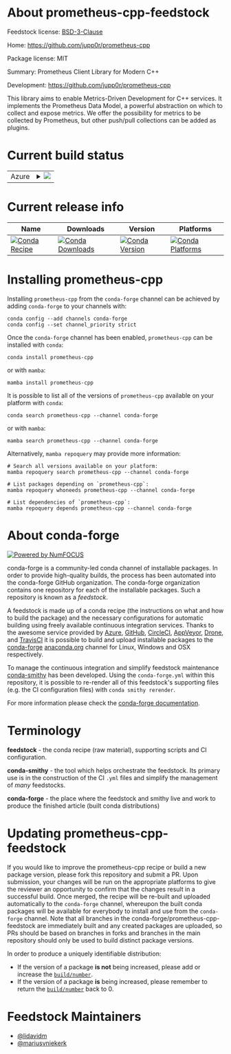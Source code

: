 About prometheus-cpp-feedstock
==============================

Feedstock license: [BSD-3-Clause](https://github.com/conda-forge/prometheus-cpp-feedstock/blob/main/LICENSE.txt)

Home: https://github.com/jupp0r/prometheus-cpp

Package license: MIT

Summary: Prometheus Client Library for Modern C++

Development: https://github.com/jupp0r/prometheus-cpp

This library aims to enable Metrics-Driven Development for C++ services. It implements the
Prometheus Data Model, a powerful abstraction on which to collect and expose metrics. We
offer the possibility for metrics to be collected by Prometheus, but other push/pull collections
can be added as plugins.


Current build status
====================


<table>
    
  <tr>
    <td>Azure</td>
    <td>
      <details>
        <summary>
          <a href="https://dev.azure.com/conda-forge/feedstock-builds/_build/latest?definitionId=16730&branchName=main">
            <img src="https://dev.azure.com/conda-forge/feedstock-builds/_apis/build/status/prometheus-cpp-feedstock?branchName=main">
          </a>
        </summary>
        <table>
          <thead><tr><th>Variant</th><th>Status</th></tr></thead>
          <tbody><tr>
              <td>linux_64</td>
              <td>
                <a href="https://dev.azure.com/conda-forge/feedstock-builds/_build/latest?definitionId=16730&branchName=main">
                  <img src="https://dev.azure.com/conda-forge/feedstock-builds/_apis/build/status/prometheus-cpp-feedstock?branchName=main&jobName=linux&configuration=linux%20linux_64_" alt="variant">
                </a>
              </td>
            </tr><tr>
              <td>linux_aarch64</td>
              <td>
                <a href="https://dev.azure.com/conda-forge/feedstock-builds/_build/latest?definitionId=16730&branchName=main">
                  <img src="https://dev.azure.com/conda-forge/feedstock-builds/_apis/build/status/prometheus-cpp-feedstock?branchName=main&jobName=linux&configuration=linux%20linux_aarch64_" alt="variant">
                </a>
              </td>
            </tr><tr>
              <td>linux_ppc64le</td>
              <td>
                <a href="https://dev.azure.com/conda-forge/feedstock-builds/_build/latest?definitionId=16730&branchName=main">
                  <img src="https://dev.azure.com/conda-forge/feedstock-builds/_apis/build/status/prometheus-cpp-feedstock?branchName=main&jobName=linux&configuration=linux%20linux_ppc64le_" alt="variant">
                </a>
              </td>
            </tr><tr>
              <td>osx_64</td>
              <td>
                <a href="https://dev.azure.com/conda-forge/feedstock-builds/_build/latest?definitionId=16730&branchName=main">
                  <img src="https://dev.azure.com/conda-forge/feedstock-builds/_apis/build/status/prometheus-cpp-feedstock?branchName=main&jobName=osx&configuration=osx%20osx_64_" alt="variant">
                </a>
              </td>
            </tr><tr>
              <td>osx_arm64</td>
              <td>
                <a href="https://dev.azure.com/conda-forge/feedstock-builds/_build/latest?definitionId=16730&branchName=main">
                  <img src="https://dev.azure.com/conda-forge/feedstock-builds/_apis/build/status/prometheus-cpp-feedstock?branchName=main&jobName=osx&configuration=osx%20osx_arm64_" alt="variant">
                </a>
              </td>
            </tr><tr>
              <td>win_64</td>
              <td>
                <a href="https://dev.azure.com/conda-forge/feedstock-builds/_build/latest?definitionId=16730&branchName=main">
                  <img src="https://dev.azure.com/conda-forge/feedstock-builds/_apis/build/status/prometheus-cpp-feedstock?branchName=main&jobName=win&configuration=win%20win_64_" alt="variant">
                </a>
              </td>
            </tr>
          </tbody>
        </table>
      </details>
    </td>
  </tr>
</table>

Current release info
====================

| Name | Downloads | Version | Platforms |
| --- | --- | --- | --- |
| [![Conda Recipe](https://img.shields.io/badge/recipe-prometheus--cpp-green.svg)](https://anaconda.org/conda-forge/prometheus-cpp) | [![Conda Downloads](https://img.shields.io/conda/dn/conda-forge/prometheus-cpp.svg)](https://anaconda.org/conda-forge/prometheus-cpp) | [![Conda Version](https://img.shields.io/conda/vn/conda-forge/prometheus-cpp.svg)](https://anaconda.org/conda-forge/prometheus-cpp) | [![Conda Platforms](https://img.shields.io/conda/pn/conda-forge/prometheus-cpp.svg)](https://anaconda.org/conda-forge/prometheus-cpp) |

Installing prometheus-cpp
=========================

Installing `prometheus-cpp` from the `conda-forge` channel can be achieved by adding `conda-forge` to your channels with:

```
conda config --add channels conda-forge
conda config --set channel_priority strict
```

Once the `conda-forge` channel has been enabled, `prometheus-cpp` can be installed with `conda`:

```
conda install prometheus-cpp
```

or with `mamba`:

```
mamba install prometheus-cpp
```

It is possible to list all of the versions of `prometheus-cpp` available on your platform with `conda`:

```
conda search prometheus-cpp --channel conda-forge
```

or with `mamba`:

```
mamba search prometheus-cpp --channel conda-forge
```

Alternatively, `mamba repoquery` may provide more information:

```
# Search all versions available on your platform:
mamba repoquery search prometheus-cpp --channel conda-forge

# List packages depending on `prometheus-cpp`:
mamba repoquery whoneeds prometheus-cpp --channel conda-forge

# List dependencies of `prometheus-cpp`:
mamba repoquery depends prometheus-cpp --channel conda-forge
```


About conda-forge
=================

[![Powered by
NumFOCUS](https://img.shields.io/badge/powered%20by-NumFOCUS-orange.svg?style=flat&colorA=E1523D&colorB=007D8A)](https://numfocus.org)

conda-forge is a community-led conda channel of installable packages.
In order to provide high-quality builds, the process has been automated into the
conda-forge GitHub organization. The conda-forge organization contains one repository
for each of the installable packages. Such a repository is known as a *feedstock*.

A feedstock is made up of a conda recipe (the instructions on what and how to build
the package) and the necessary configurations for automatic building using freely
available continuous integration services. Thanks to the awesome service provided by
[Azure](https://azure.microsoft.com/en-us/services/devops/), [GitHub](https://github.com/),
[CircleCI](https://circleci.com/), [AppVeyor](https://www.appveyor.com/),
[Drone](https://cloud.drone.io/welcome), and [TravisCI](https://travis-ci.com/)
it is possible to build and upload installable packages to the
[conda-forge](https://anaconda.org/conda-forge) [anaconda.org](https://anaconda.org/)
channel for Linux, Windows and OSX respectively.

To manage the continuous integration and simplify feedstock maintenance
[conda-smithy](https://github.com/conda-forge/conda-smithy) has been developed.
Using the ``conda-forge.yml`` within this repository, it is possible to re-render all of
this feedstock's supporting files (e.g. the CI configuration files) with ``conda smithy rerender``.

For more information please check the [conda-forge documentation](https://conda-forge.org/docs/).

Terminology
===========

**feedstock** - the conda recipe (raw material), supporting scripts and CI configuration.

**conda-smithy** - the tool which helps orchestrate the feedstock.
                   Its primary use is in the construction of the CI ``.yml`` files
                   and simplify the management of *many* feedstocks.

**conda-forge** - the place where the feedstock and smithy live and work to
                  produce the finished article (built conda distributions)


Updating prometheus-cpp-feedstock
=================================

If you would like to improve the prometheus-cpp recipe or build a new
package version, please fork this repository and submit a PR. Upon submission,
your changes will be run on the appropriate platforms to give the reviewer an
opportunity to confirm that the changes result in a successful build. Once
merged, the recipe will be re-built and uploaded automatically to the
`conda-forge` channel, whereupon the built conda packages will be available for
everybody to install and use from the `conda-forge` channel.
Note that all branches in the conda-forge/prometheus-cpp-feedstock are
immediately built and any created packages are uploaded, so PRs should be based
on branches in forks and branches in the main repository should only be used to
build distinct package versions.

In order to produce a uniquely identifiable distribution:
 * If the version of a package **is not** being increased, please add or increase
   the [``build/number``](https://docs.conda.io/projects/conda-build/en/latest/resources/define-metadata.html#build-number-and-string).
 * If the version of a package **is** being increased, please remember to return
   the [``build/number``](https://docs.conda.io/projects/conda-build/en/latest/resources/define-metadata.html#build-number-and-string)
   back to 0.

Feedstock Maintainers
=====================

* [@lidavidm](https://github.com/lidavidm/)
* [@mariusvniekerk](https://github.com/mariusvniekerk/)

